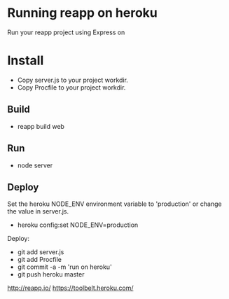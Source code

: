 # Running reapp on heroku

Run your reapp project using Express on 

# Install
- Copy server.js to your project workdir.
- Copy Procfile to your project workdir.

## Build
  
  - reapp build web

## Run
  
  - node server
  
## Deploy

Set the heroku NODE_ENV environment variable to 'production' or change the value in server.js.
  
  - heroku config:set NODE_ENV=production

Deploy:
  - git add server.js
  - git add Procfile
  - git commit -a -m 'run on heroku'
  - git push heroku master

http://reapp.io/
https://toolbelt.heroku.com/
